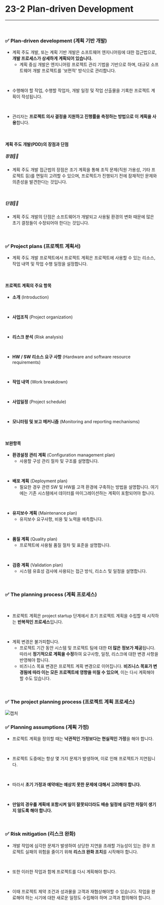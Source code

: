 # 23-2 Plan-driven Development
---

<br>

### ✅ Plan-driven development (계획 기반 개발)

- 계획 주도 개발, 또는 계획 기반 개발은 소프트웨어 엔지니어링에 대한 접근법으로, **개발 프로세스가 상세하게 계획되어 있습니다.**
  - 계획 중심 개발은 엔지니어링 프로젝트 관리 기법을 기반으로 하며, 대규모 소프트웨어 개발 프로젝트를 '보편적' 방식으로 관리합니다.
<br>

- 수행해야 할 작업, 수행할 작업자, 개발 일정 및 작업 산출물을 기록한 프로젝트 계획이 작성됩니다.
<br>

- 관리자는 **프로젝트 의사 결정을 지원하고 진행률을 측정하는 방법으로 이 계획을 사용**합니다.
<br>

#### 계획 주도 개발(PDD)의 장점과 단점
##### 장점👍🏼
- 계획 주도 개발 접근법의 장점은 조기 계획을 통해 조직 문제(직원 가용성, 기타 프로젝트 등)를 면밀히 고려할 수 있으며, 프로젝트가 진행되기 전에 잠재적인 문제와 의존성을 발견한다는 것입니다.
<br>

##### 단점👎🏼
- 계획 주도 개발의 단점은 소프트웨어가 개발되고 사용될 환경의 변화 때문에 많은 초기 결정들이 수정되어야 한다는 것입니다.
<br>

### ✅ Project plans (프로젝트 계획서)

- 계획 주도 개발 프로젝트에서 프로젝트 계획은 프로젝트에 사용할 수 있는 리소스, 작업 내역 및 작업 수행 일정을 설정합니다.
<br>

#### 프로젝트 계획의 주요 항목
- **소개** (Introduction)
<br>

- **사업조직** (Project organization)
<br>

- **리스크 분석** (Risk analysis)
<br>

- **HW / SW 리소스 요구 사항** (Hardware and software resource requirements)
<br>

- **작업 내역** (Work breakdown)
<br>

- **사업일정** (Project schedule)
<br>

- **모니터링 및 보고 메커니즘** (Monitoring and reporting mechanisms)
<br>

#### 보완항목
- **환경설정 관리 계획** (Configuration management plan)
  - 사용할 구성 관리 절차 및 구조를 설명합니다.
<br>

- **배포 계획** (Deployment plan)
  - 필요한 경우 관련 SW 및 HW를 고객 환경에 구축하는 방법을 설명합니다. 여기에는 기존 시스템에서 데이터를 마이그레이션하는 계획이 포함되어야 합니다.
<br>

- **유지보수 계획** (Maintenance plan)
  - 유지보수 요구사항, 비용 및 노력을 예측합니다.
<br>

- **품질 계획** (Quality plan)
  - 프로젝트에 사용될 품질 절차 및 표준을 설명합니다.
<br>

- **검증 계획** (Validation plan)
  - 시스템 유효성 검사에 사용되는 접근 방식, 리소스 및 일정을 설명합니다.
<br>

### ✅ The planning process (계획 프로세스)
<br>

- 프로젝트 계획은 project startup 단계에서 초기 프로젝트 계획을 수립할 때 시작하는 **반복적인 프로세스**입니다.
<br>

- 계획 변경은 불가피합니다.
  - 프로젝트 기간 동안 시스템 및 프로젝트 팀에 대한 **더 많은 정보가 제공**됩니다. 따라서 **정기적으로 계획을 수정**하여 요구사항, 일정, 리스크에 대한 변경 사항을 반영해야 합니다.
  - 비즈니스 목표 변경은 프로젝트 계획 변경으로 이어집니다. **비즈니스 목표가 변경됨에 따라 이는 모든 프로젝트에 영향을 미칠 수 있으며**, 이는 다시 계획해야 할 수도 있습니다.
<br>

### ✅ The project planning process (프로젝트 계획 프로세스)
![캡처](https://i.imgur.com/f6ySGJW.png)
<br>

### ✅ Planning assumptions (계획 가정)

- 프로젝트 계획을 정의할 때는 **낙관적인 가정보다는 현실적인 가정**을 해야 합니다.
<br>

- 프로젝트 도중에는 항상 몇 가지 문제가 발생하며, 이로 인해 프로젝트가 지연됩니다.
<br>

- 따라서 **초기 가정과 예약에는 예상치 못한 문제에 대해서 고려해야 합니다.**
<br>

- **만일의 경우를 계획에 포함시켜 일이 잘못되더라도 배송 일정에 심각한 차질이 생기지 않도록 해야 합니다.**
<br>

### ✅ Risk mitigation (리스크 완화)

- 개발 작업에 심각한 문제가 발생하여 상당한 지연을 초래할 가능성이 있는 경우 프로젝트 실패의 위험을 줄이기 위해 **리스크 완화 조치**를 시작해야 합니다.
<br>

- 또한 이러한 작업과 함께 프로젝트를 다시 계획해야 합니다.
<br>

- 이때 프로젝트 제약 조건과 성과물을 고객과 재협상해야할 수 있습니다. 작업을 완료해야 하는 시기에 대한 새로운 일정도 수립해야 하며 고객과 합의해야 합니다.


